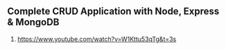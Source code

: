 ## Complete CRUD Application with Node, Express & MongoDB

1. <https://www.youtube.com/watch?v=W1Kttu53qTg&t=3s>
